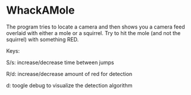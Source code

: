 WhackAMole
==========

The program tries to locate a camera and then shows you a camera feed overlaid with either a mole or a squirrel.
Try to hit the mole (and not the squirrel) with something RED.

Keys:

S/s: increase/decrease time between jumps

R/d: increase/decrease amount of red for detection

d: toogle debug to visualize the detection algorithm
